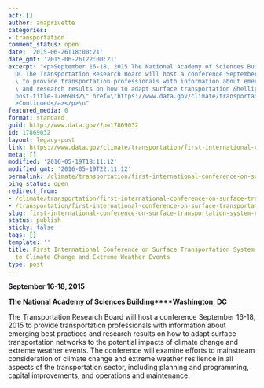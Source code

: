 ```yaml
---
acf: []
author: anaprivette
categories:
- transportation
comment_status: open
date: '2015-06-26T18:00:21'
date_gmt: '2015-06-26T22:00:21'
excerpt: "<p>September 16-18, 2015 The National Academy of Sciences Building Washington,\_\
  DC The Transportation Research Board will host a conference September 16-18, 2015\
  \ to provide transportation professionals with information about emerging best practices\
  \ and research results on how to adapt surface transportation &hellip; <a aria-describedby=\"\
  post-title-17869032\" href=\"https://www.data.gov/climate/transportation/first-international-conference-on-surface-transportation-system-resilience-to-climate-change-and-extreme-weather-events/\"\
  >Continued</a></p>\n"
featured_media: 0
format: standard
guid: http://www.data.gov/?p=17869032
id: 17869032
layout: legacy-post
link: https://www.data.gov/climate/transportation/first-international-conference-on-surface-transportation-system-resilience-to-climate-change-and-extreme-weather-events/
meta: []
modified: '2016-05-19T18:11:12'
modified_gmt: '2016-05-19T22:11:12'
permalink: /climate/transportation/first-international-conference-on-surface-transportation-system-resilience-to-climate-change-and-extreme-weather-events/
ping_status: open
redirect_from:
- /climate/transportation/first-international-conference-on-surface-transportation-system-resilience-to-climate-change-and-extreme-weather-events/
- /transportation/first-international-conference-on-surface-transportation-system-resilience-to-climate-change-and-extreme-weather-events/
slug: first-international-conference-on-surface-transportation-system-resilience-to-climate-change-and-extreme-weather-events
status: publish
sticky: false
tags: []
template: ''
title: First International Conference on Surface Transportation System Resilience
  to Climate Change and Extreme Weather Events
type: post
---
```

**September 16-18, 2015**


**The National Academy of Sciences Building****Washington, DC**


The Transportation Research Board will host a conference September 16-18, 2015 to provide transportation professionals with information about emerging best practices and research results on how to adapt surface transportation networks to the potential impacts of climate change and extreme weather events. The conference will examine efforts to mainstream consideration of climate change and extreme weather resilience in all aspects of the transportation sector, including planning and programming, capital improvements, and operations and maintenance.






